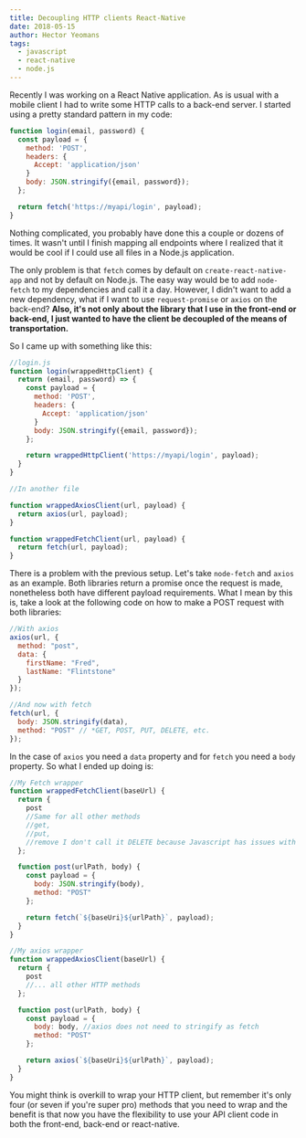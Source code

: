```yaml
---
title: Decoupling HTTP clients React-Native 
date: 2018-05-15 
author: Hector Yeomans
tags:
  - javascript
  - react-native
  - node.js
---
```


Recently I was working on a React Native application. As is usual with a mobile client I had to write some HTTP calls to a back-end server. I started using a pretty standard pattern in my code:

<!-- more -->

```javascript
function login(email, password) {
  const payload = {
    method: 'POST',
    headers: {
      Accept: 'application/json'
    }
    body: JSON.stringify({email, password});
  };

  return fetch('https://myapi/login', payload);
}
```

Nothing complicated, you probably have done this a couple or dozens of times. It wasn't until I finish mapping all endpoints where I realized that it would be cool if I could use all files in a Node.js application.

The only problem is that `fetch` comes by default on `create-react-native-app` and not by default on Node.js. The easy way would be to add `node-fetch` to my dependencies and call it a day. However, I didn't want to add a new dependency, what if I want to use `request-promise` or `axios` on the back-end? **Also, it's not only about the library that I use in the front-end or back-end, I just wanted to have the client be decoupled of the means of transportation.**

So I came up with something like this:

```javascript
//login.js
function login(wrappedHttpClient) {
  return (email, password) => {
    const payload = {
      method: 'POST',
      headers: {
        Accept: 'application/json'
      }
      body: JSON.stringify({email, password});
    };

    return wrappedHttpClient('https://myapi/login', payload);
  }
}

//In another file

function wrappedAxiosClient(url, payload) {
  return axios(url, payload);
}

function wrappedFetchClient(url, payload) {
  return fetch(url, payload);
}
```

There is a problem with the previous setup. Let's take `node-fetch` and `axios` as an example. Both libraries return a promise once the request is made, nonetheless both have different payload requirements. What I mean by this is, take a look at the following code on how to make a POST request with both libraries:

```javascript
//With axios
axios(url, {
  method: "post",
  data: {
    firstName: "Fred",
    lastName: "Flintstone"
  }
});

//And now with fetch
fetch(url, {
  body: JSON.stringify(data),
  method: "POST" // *GET, POST, PUT, DELETE, etc.
});
```

In the case of `axios` you need a `data` property and for `fetch` you need a `body` property. So what I ended up doing is:

```javascript
//My Fetch wrapper
function wrappedFetchClient(baseUrl) {
  return {
    post
    //Same for all other methods
    //get,
    //put,
    //remove I don't call it DELETE because Javascript has issues with delete
  };

  function post(urlPath, body) {
    const payload = {
      body: JSON.stringify(body),
      method: "POST"
    };

    return fetch(`${baseUri}${urlPath}`, payload);
  }
}

//My axios wrapper
function wrappedAxiosClient(baseUrl) {
  return {
    post
    //... all other HTTP methods
  };

  function post(urlPath, body) {
    const payload = {
      body: body, //axios does not need to stringify as fetch
      method: "POST"
    };

    return axios(`${baseUri}${urlPath}`, payload);
  }
}
```

You might think is overkill to wrap your HTTP client, but remember it's only four (or seven if you're super pro) methods that you need to wrap and the benefit is that now you have the flexibility to use your API client code in both the front-end, back-end or react-native.

